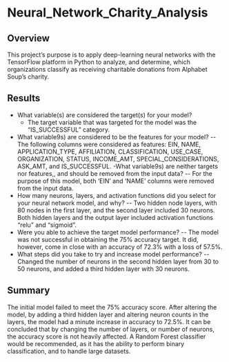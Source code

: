 # Neural_Network_Charity_Analysis

## Overview

This project’s purpose is to apply deep-learning neural networks with the TensorFlow platform in Python to analyze, and determine, which organizations classify as receiving charitable donations from Alphabet Soup’s charity.

## Results

- What variable(s) are considered the target(s) for your model?
  - The target variable that was targeted for the model was the “IS_SUCCESSFUL” category.
- What variable9s) are considered to be the features for your model?
-- The following columns were considered as features: EIN, NAME, APPLICATION_TYPE, AFFILIATION, CLASSIFICATION, USE_CASE, ORGANIZATION, STATUS, INCOME_AMT, SPECIAL_CONSIDERATIONS, ASK_AMT, and IS_SUCCESSFUL.
-What variable9s) are neither targets nor features,, and should be removed from the input data?
-- For the purpose of this model, both ‘EIN’ and ‘NAME’ columns were removed from the input data.
- How many neurons, layers, and activation functions did you select for your neural network model, and why?
-- Two hidden node layers, with 80 nodes in the first layer, and the second layer included 30 neurons. Both hidden layers and the output layer included activation functions “relu” and “sigmoid”.
- Were you able to achieve the target model performance?
-- The model was not successful in obtaining the 75% accuracy target. It did, however, come in close with an accuracy of 72.3% with a loss of 57.5%.
- What steps did you take to try and increase model performance?
-- Changed the number of neurons in the second hidden layer from 30 to 50 neurons, and added a third hidden layer with 30 neurons. 

## Summary

The initial model failed to meet the 75% accuracy score. After altering the model, by adding a third hidden layer and altering neuron counts in the layers, the model had a minute increase in accuracy to 72.5%. It can be concluded that by changing the number of layers, or number of neurons, the accuracy score is not heavily affected. 
A Random Forest classifier would be recommended, as it has the ability to perform binary classification, and to handle large datasets.
